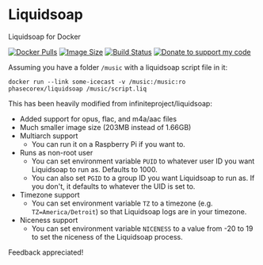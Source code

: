 # Liquidsoap
Liquidsoap for Docker

[![Docker Pulls](https://img.shields.io/docker/pulls/phasecorex/liquidsoap)](https://hub.docker.com/r/phasecorex/liquidsoap)
[![Image Size](https://images.microbadger.com/badges/image/phasecorex/liquidsoap.svg)](https://microbadger.com/images/phasecorex/liquidsoap)
[![Build Status](https://cloud.drone.io/api/badges/PhasecoreX/docker-liquidsoap/status.svg)](https://cloud.drone.io/PhasecoreX/docker-liquidsoap)
[![Donate to support my code](https://img.shields.io/badge/Paypal-Donate-blue.svg)](https://paypal.me/pcx)

Assuming you have a folder `/music` with a liquidsoap script file in it:
```
docker run --link some-icecast -v /music:/music:ro phasecorex/liquidsoap /music/script.liq
```
This has been heavily modified from infiniteproject/liquidsoap:
- Added support for opus, flac, and m4a/aac files
- Much smaller image size (203MB instead of 1.66GB)
- Multiarch support
    - You can run it on a Raspberry Pi if you want to.
- Runs as non-root user
	- You can set environment variable `PUID` to whatever user ID you want Liquidsoap to run as. Defaults to 1000.
	- You can also set `PGID` to a group ID you want Liquidsoap to run as. If you don't, it defaults to whatever the UID is set to.
- Timezone support
	- You can set environment variable `TZ` to a timezone (e.g. `TZ=America/Detroit`) so that Liquidsoap logs are in your timezone.
- Niceness support
    - You can set environment variable `NICENESS` to a value from -20 to 19 to set the niceness of the Liquidsoap process.

Feedback appreciated!
